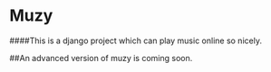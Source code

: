 # Muzy 

####This is a django project which can play music online so nicely.

##An advanced version of muzy is coming soon.
